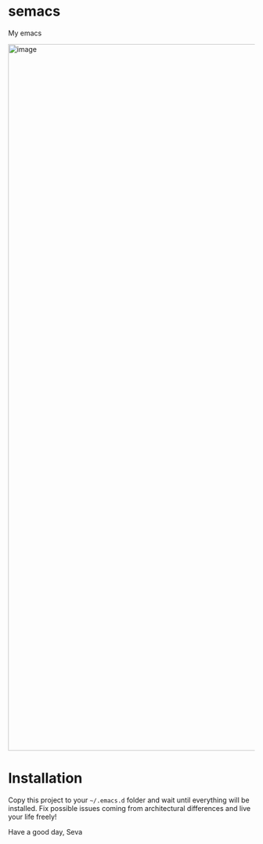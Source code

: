 # semacs
My emacs

<img width="2560" height="1440" alt="image" src="https://github.com/user-attachments/assets/4c25fd67-f41a-4527-a24f-0f1ec485b6bc" />

# Installation
Copy this project to your `~/.emacs.d` folder and wait until everything will be installed.
Fix possible issues coming from architectural differences and live your life freely!

Have a good day, 
Seva
